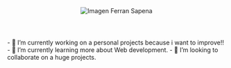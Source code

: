 <header>
  <div align="center" width="100">
  <img src="https://capsule-render.vercel.app/api?  color=0:1408d0,50:0860d0,100:08c4d0&height=250&section=header&text=Ferran%20Sapena%20(NarrefSS)&fontSize=30&type=waving&fontColor=fefefe&&animation=fadeIn" alt="Imagen Ferran Sapena"/>
  </div>
</header>
<body>
  <main>
    - 🔭 I’m currently working on a personal projects because i want to improve!!
    - 🌱 I’m currently learning more about Web development.
    - 👯 I’m looking to collaborate on a huge projects.
  </main>
</body>





